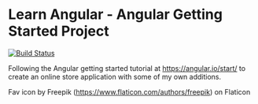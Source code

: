 # Learn Angular - Angular Getting Started Project
[![Build Status](https://travis-ci.com/BekahT/qu-mart.svg?branch=master)](https://travis-ci.com/BekahT/qu-mart)

Following the Angular getting started tutorial at https://angular.io/start/ to create an online store application with some of my own additions. 

Fav icon by Freepik (https://www.flaticon.com/authors/freepik) on Flaticon 